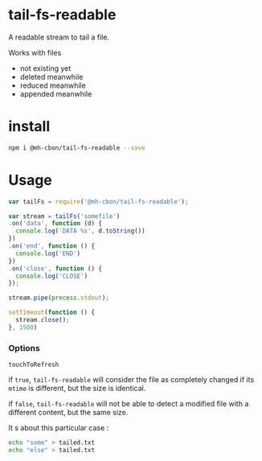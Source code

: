 # tail-fs-readable

A readable stream to tail a file.

Works with files

- not existing yet
- deleted meanwhile
- reduced meanwhile
- appended meanwhile

# install

```sh
npm i @mh-cbon/tail-fs-readable --save
```

# Usage

```js
var tailFs = require('@mh-cbon/tail-fs-readable');

var stream = tailFs('somefile')
.on('data', function (d) {
  console.log('DATA %s', d.toString())
})
.on('end', function () {
  console.log('END')
})
.on('close', function () {
  console.log('CLOSE')
});

stream.pipe(process.stdout);

setTimeout(function () {
  stream.close();
}, 1500)
```

### Options

`touchToRefresh`

if `true`, `tail-fs-readable` will consider the
file as completely changed if its `mtime` is different,
but the size is identical.

if `false`, `tail-fs-readable` will not be able to detect a modified file
with a different content, but the same size.

It s about this particular case :

```sh
echo "some" > tailed.txt
echo "else" > tailed.txt
```
